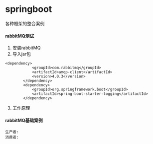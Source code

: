 # springboot
各种框架的整合案例
#### rabbitMQ测试
1. 安装rabbitMQ
2. 导入jar包
```
<dependency>
			<groupId>com.rabbitmq</groupId>
			<artifactId>amqp-client</artifactId>
			<version>4.0.3</version>
		</dependency>
		<dependency>
			<groupId>org.springframework.boot</groupId>
			<artifactId>spring-boot-starter-logging</artifactId>
		</dependency>
```
3. 工作原理

#### rabbitMQ基础案例
```
生产者:
消费者:
```
